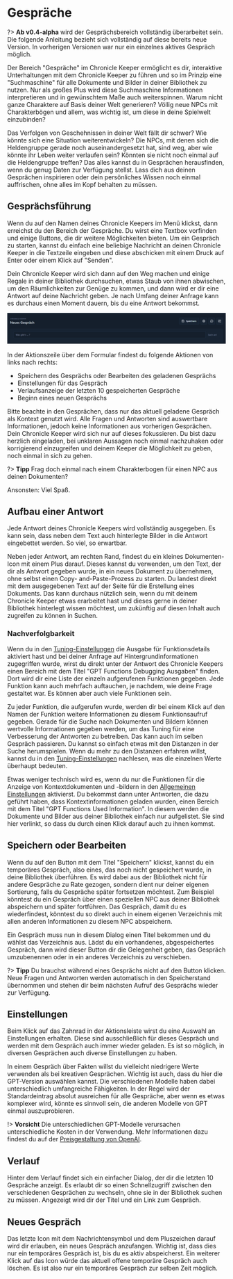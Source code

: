 # Gespräche

?> **Ab v0.4-alpha** wird der Gesprächsbereich vollständig überarbeitet sein. Die folgende Anleitung bezieht sich
vollständig auf diese bereits neue Version. In vorherigen Versionen war nur ein einzelnes aktives Gespräch möglich.

Der Bereich "Gespräche" im Chronicle Keeper ermöglicht es dir, interaktive Unterhaltungen mit dem Chronicle Keeper zu
führen und so im Prinzip eine "Suchmaschine" für alle Dokumente und Bilder in deiner Bibliothek zu nutzen. Nur als großes
Plus wird diese Suchmaschine Informationen interpretieren und in gewünschtem Maße auch weiterspinnen. Warum nicht ganze
Charaktere auf Basis deiner Welt generieren? Völlig neue NPCs mit Charakterbögen und allem, was wichtig ist, um diese
in deine Spielwelt einzubinden?

Das Verfolgen von Geschehnissen in deiner Welt fällt dir schwer? Wie könnte sich eine Situation weiterentwickeln? Die NPCs, mit
denen sich die Heldengruppe gerade noch auseinandergesetzt hat, sind weg, aber wie könnte ihr Leben weiter verlaufen sein?
Könnten sie nicht noch einmal auf die Heldengruppe treffen? Das alles kannst du in Gesprächen herausfinden, wenn du genug
Daten zur Verfügung stellst. Lass dich aus deinen Gesprächen inspirieren oder dein persönliches Wissen noch einmal auffrischen,
ohne alles im Kopf behalten zu müssen.

## Gesprächsführung

Wenn du auf den Namen deines Chronicle Keepers im Menü klickst, dann erreichst du den Bereich der Gespräche. Du wirst
eine Textbox vorfinden und einige Buttons, die dir weitere Möglichkeiten bieten. Um ein Gespräch zu starten, kannst du
einfach eine beliebige Nachricht an deinen Chronicle Keeper in die Textzeile eingeben und diese abschicken mit einem
Druck auf Enter oder einem Klick auf "Senden".

Dein Chronicle Keeper wird sich dann auf den Weg machen und einige Regale in deiner Bibliothek durchsuchen, etwas Staub
von ihnen abwischen, um den Räumlichkeiten zur Genüge zu kommen, und dann wird er dir eine Antwort auf deine Nachricht
geben. Je nach Umfang deiner Anfrage kann es durchaus einen Moment dauern, bis du eine Antwort bekommst.

![Gesprächszeile](_media/library/conversation_form.png)

In der Aktionszeile über dem Formular findest du folgende Aktionen von links nach rechts:

- Speichern des Gesprächs oder Bearbeiten des geladenen Gesprächs
- Einstellungen für das Gespräch
- Verlaufsanzeige der letzten 10 gespeicherten Gespräche
- Beginn eines neuen Gesprächs

Bitte beachte in den Gesprächen, dass nur das aktuell geladene Gespräch als Kontext genutzt wird. Alle Fragen und Antworten
sind auswertbare Informationen, jedoch keine Informationen aus vorherigen Gesprächen. Dein Chronicle Keeper wird sich nur
auf dieses fokussieren. Du bist dazu herzlich eingeladen, bei unklaren Aussagen noch einmal nachzuhaken oder korrigierend
einzugreifen und deinem Keeper die Möglichkeit zu geben, noch einmal in sich zu gehen.

?> **Tipp** Frag doch einmal nach einem Charakterbogen für einen NPC aus deinen Dokumenten?

Ansonsten: Viel Spaß.

## Aufbau einer Antwort

Jede Antwort deines Chronicle Keepers wird vollständig ausgegeben. Es kann sein, dass neben dem Text auch hinterlegte
Bilder in die Antwort eingebettet werden. So viel, so erwartbar.

Neben jeder Antwort, am rechten Rand, findest du ein kleines Dokumenten-Icon mit einem Plus darauf. Dieses kannst du
verwenden, um den Text, der dir als Antwort gegeben wurde, in ein neues Dokument zu übernehmen, ohne selbst einen Copy-
and-Paste-Prozess zu starten. Du landest direkt mit dem ausgegebenen Text auf der Seite für die Erstellung eines
Dokuments. Das kann durchaus nützlich sein, wenn du mit deinem Chronicle Keeper etwas erarbeitet hast und dieses
gerne in deiner Bibliothek hinterlegt wissen möchtest, um zukünftig auf diesen Inhalt auch zugreifen zu können in Suchen.

### Nachverfolgbarkeit

Wenn du in den [Tuning-Einstellungen](settings) die Ausgabe für Funktionsdetails aktiviert hast und bei deiner Anfrage auf
Hintergrundinformationen zugegriffen wurde, wirst du direkt unter der Antwort des Chronicle Keepers einen Bereich mit
dem Titel "GPT Functions Debugging Ausgaben" finden. Dort wird dir eine Liste der einzeln aufgerufenen Funktionen gegeben.
Jede Funktion kann auch mehrfach auftauchen, je nachdem, wie deine Frage gestaltet war. Es können aber auch viele
Funktionen sein.

Zu jeder Funktion, die aufgerufen wurde, werden dir bei einem Klick auf den Namen der Funktion weitere Informationen
zu diesem Funktionsaufruf gegeben. Gerade für die Suche nach Dokumenten und Bildern können wertvolle Informationen
gegeben werden, um das Tuning für eine Verbesserung der Antworten zu betreiben. Das kann auch im selben Gespräch
passieren. Du kannst so einfach etwas mit den Distanzen in der Suche herumspielen. Wenn du mehr zu den Distanzen erfahren
willst, kannst du in den [Tuning-Einstellungen](settings) nachlesen, was die einzelnen Werte überhaupt bedeuten.

Etwas weniger technisch wird es, wenn du nur die Funktionen für die Anzeige von Kontextdokumenten und -bildern in den
[Allgemeinen Einstellungen](settings) aktivierst. Du bekommst dann unter Antworten, die dazu geführt haben, dass
Kontextinformationen geladen wurden, einen Bereich mit dem Titel "GPT Functions Used Information". In diesem werden
die Dokumente und Bilder aus deiner Bibliothek einfach nur aufgelistet. Sie sind hier verlinkt, so dass du durch einen
Klick darauf auch zu ihnen kommst.

## Speichern oder Bearbeiten

Wenn du auf den Button mit dem Titel "Speichern" klickst, kannst du ein temporäres Gespräch, also eines, das noch nicht
gespeichert wurde, in deine Bibliothek überführen. Es wird dabei aus der Bibliothek nicht für andere Gespräche zu Rate
gezogen, sondern dient nur deiner eigenen Sortierung, falls du Gespräche später fortsetzen möchtest. Zum Beispiel könntest
du ein Gespräch über einen speziellen NPC aus deiner Bibliothek abspeichern und später fortführen. Das Gespräch, damit
du es wiederfindest, könntest du so direkt auch in einem eigenen Verzeichnis mit allen anderen Informationen zu diesem
NPC abspeichern.

Ein Gespräch muss nun in diesem Dialog einen Titel bekommen und du wählst das Verzeichnis aus. Lädst du ein vorhandenes,
abgespeichertes Gespräch, dann wird dieser Button dir die Gelegenheit geben, das Gespräch umzubenennen oder in ein anderes
Verzeichnis zu verschieben.

?> **Tipp** Du brauchst während eines Gesprächs nicht auf den Button klicken. Neue Fragen und Antworten werden automatisch
in den Speicherstand übernommen und stehen dir beim nächsten Aufruf des Gesprächs wieder zur Verfügung.

## Einstellungen

Beim Klick auf das Zahnrad in der Aktionsleiste wirst du eine Auswahl an Einstellungen erhalten. Diese sind
ausschließlich für dieses Gespräch und werden mit dem Gespräch auch immer wieder geladen. Es ist so möglich, in
diversen Gesprächen auch diverse Einstellungen zu haben.

In einem Gespräch über Fakten willst du vielleicht niedrigere Werte verwenden als bei kreativen Gesprächen. Wichtig
ist auch, dass du hier die GPT-Version auswählen kannst. Die verschiedenen Modelle haben dabei unterschiedlich
umfangreiche Fähigkeiten. In der Regel wird der Standardeintrag absolut ausreichen für alle Gespräche, aber wenn es
etwas komplexer wird, könnte es sinnvoll sein, die anderen Modelle von GPT einmal auszuprobieren.

!> **Vorsicht** Die unterschiedlichen GPT-Modelle verursachen unterschiedliche Kosten in der Verwendung. Mehr
Informationen dazu findest du auf der [Preisgestaltung von OpenAI](https://openai.com/api/pricing/).

## Verlauf

Hinter dem Verlauf findet sich ein einfacher Dialog, der dir die letzten 10 Gespräche anzeigt. Es erlaubt dir so einen
Schnellzugriff zwischen den verschiedenen Gesprächen zu wechseln, ohne sie in der Bibliothek suchen zu müssen. Angezeigt
wird dir der Titel und ein Link zum Gespräch.

## Neues Gespräch

Das letzte Icon mit dem Nachrichtensymbol und dem Pluszeichen darauf wird dir erlauben, ein neues Gespräch anzufangen.
Wichtig ist, dass dies nur ein temporäres Gespräch ist, bis du es aktiv abspeicherst. Ein weiterer Klick auf das Icon würde
das aktuell offene temporäre Gespräch auch löschen. Es ist also nur ein temporäres Gespräch zur selben Zeit möglich.
